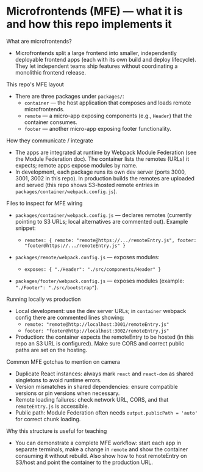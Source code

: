 # Microfrontends (MFE) — what it is and how this repo implements it

What are microfrontends?

- Microfrontends split a large frontend into smaller, independently deployable frontend apps (each with its own build and deploy lifecycle). They let independent teams ship features without coordinating a monolithic frontend release.

This repo's MFE layout

- There are three packages under `packages/`:
  - `container` — the host application that composes and loads remote microfrontends.
  - `remote` — a micro-app exposing components (e.g., `Header`) that the container consumes.
  - `footer` — another micro-app exposing footer functionality.

How they communicate / integrate

- The apps are integrated at runtime by Webpack Module Federation (see the Module Federation doc). The container lists the remotes (URLs) it expects; remote apps expose modules by name.
- In development, each package runs its own dev server (ports 3000, 3001, 3002 in this repo). In production builds the remotes are uploaded and served (this repo shows S3-hosted remote entries in `packages/container/webpack.config.js`).

Files to inspect for MFE wiring

- `packages/container/webpack.config.js` — declares remotes (currently pointing to S3 URLs; local alternatives are commented out). Example snippet:
  - `remotes: { remote: "remote@https://.../remoteEntry.js", footer: "footer@https://.../remoteEntry.js" }`

- `packages/remote/webpack.config.js` — exposes modules:
  - `exposes: { "./Header": "./src/components/Header" }`

- `packages/footer/webpack.config.js` — exposes modules (example: `"./Footer": "./src/bootstrap"`).

Running locally vs production

- Local development: use the dev server URLs; in `container` webpack config there are commented lines showing:
  - `remote: "remote@http://localhost:3001/remoteEntry.js"`
  - `footer: "footer@http://localhost:3002/remoteEntry.js"`
- Production: the container expects the remoteEntry to be hosted (in this repo an S3 URL is configured). Make sure CORS and correct public paths are set on the hosting.

Common MFE gotchas to mention on camera

- Duplicate React instances: always mark `react` and `react-dom` as shared singletons to avoid runtime errors.
- Version mismatches in shared dependencies: ensure compatible versions or pin versions when necessary.
- Remote loading failures: check network URL, CORS, and that `remoteEntry.js` is accessible.
- Public path: Module Federation often needs `output.publicPath = 'auto'` for correct chunk loading.

Why this structure is useful for teaching

- You can demonstrate a complete MFE workflow: start each app in separate terminals, make a change in `remote` and show the container consuming it without rebuild. Also show how to host remoteEntry on S3/host and point the container to the production URL.